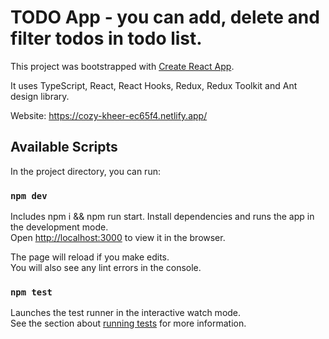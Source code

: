# TODO App - you can add, delete and filter todos in todo list.

This project was bootstrapped with [Create React App](https://github.com/facebook/create-react-app).

It uses TypeScript, React, React Hooks, Redux, Redux Toolkit and Ant design library.

Website: https://cozy-kheer-ec65f4.netlify.app/

## Available Scripts

In the project directory, you can run:

### `npm dev`

Includes npm i && npm run start. Install dependencies and runs the app in the development mode.\
Open [http://localhost:3000](http://localhost:3000) to view it in the browser.

The page will reload if you make edits.\
You will also see any lint errors in the console.

### `npm test`

Launches the test runner in the interactive watch mode.\
See the section about [running tests](https://facebook.github.io/create-react-app/docs/running-tests) for more information.
